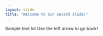 ```yaml
---
layout: slide
title: "Welcome to our second slide!"
---
```

Sample text lol
Use the left arrow to go back!
